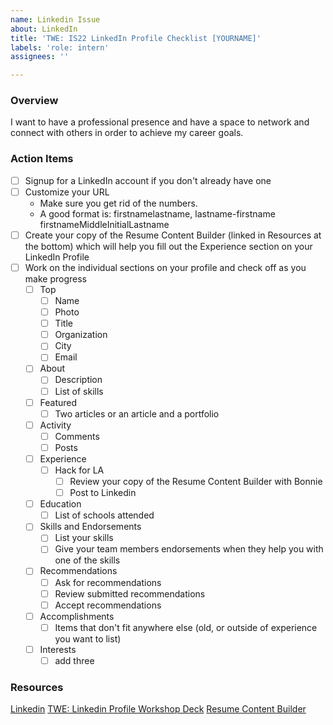 ```yaml
---
name: Linkedin Issue
about: LinkedIn
title: 'TWE: IS22 LinkedIn Profile Checklist [YOURNAME]'
labels: 'role: intern'
assignees: ''

---
```


### Overview
I want to have a professional presence and have a space to network and connect with others in order to achieve my career goals.

### Action Items
- [ ] Signup for a LinkedIn account if you don't already have one
- [ ] Customize your URL
   - Make sure you get rid of the numbers.
   - A good format is: firstnamelastname, lastname-firstname firstnameMiddleInitialLastname
- [ ] Create your copy of the Resume Content Builder (linked in Resources at the bottom) which will help you fill out the 
Experience section on your LinkedIn Profile
- [ ] Work on the individual sections on your profile and check off as you make progress
   - [ ] Top
      - [ ] Name
      - [ ] Photo
      - [ ] Title
      - [ ] Organization
      - [ ] City
      - [ ] Email
   - [ ] About
      - [ ] Description
      - [ ] List of skills
   - [ ] Featured
       - [ ] Two articles or an article and a portfolio
   - [ ] Activity
      - [ ] Comments 
      - [ ] Posts
  - [ ] Experience
     - [ ] Hack for LA
        - [ ] Review your copy of the Resume Content Builder with Bonnie
        - [ ] Post to Linkedin
  - [ ] Education
     - [ ] List of schools attended
  - [ ] Skills and Endorsements
     - [ ] List your skills 
     - [ ] Give your team members endorsements when they help you with one of the skills
  - [ ] Recommendations
     - [ ] Ask for recommendations
     - [ ] Review submitted recommendations
     - [ ] Accept recommendations 
  - [ ]  Accomplishments
     - [ ] Items that don't fit anywhere else (old, or outside of experience you want to list)
  - [ ] Interests
     - [ ] add three

### Resources
[Linkedin](https://www.linkedin.com)
[TWE: Linkedin Profile Workshop Deck](https://docs.google.com/presentation/d/1qEnWq4rPxZm0ZtEsa1T0HoNpjuLxvJU2SlweiLYugwo/edit#slide=id.ge117c703c6_0_35)
[Resume Content Builder](https://docs.google.com/spreadsheets/d/164RGPJK3b5IdmWhici-d8Qss1_PvGPL5gwsEHujxTfQ/edit#gid=0)
